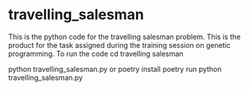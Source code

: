 # travelling_salesman
This is the python code for the travelling salesman problem. This is the product for the task assigned during the training session on genetic programming.
To run the code
cd travelling salesman

python travelling_salesman.py
or
poetry install
poetry run python travelling_salesman.py
